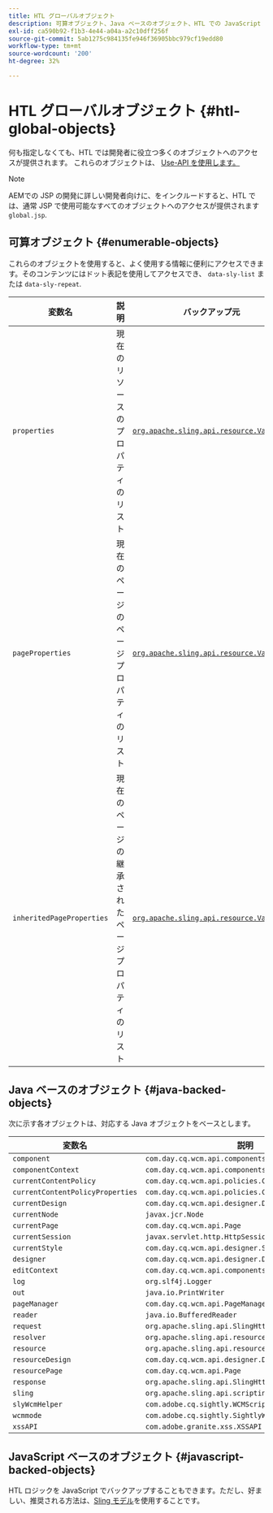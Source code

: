 ```yaml
---
title: HTL グローバルオブジェクト
description: 可算オブジェクト、Java ベースのオブジェクト、HTL での JavaScript ベースのオブジェクトについて説明します。
exl-id: ca590b92-f1b3-4e44-a04a-a2c10dff256f
source-git-commit: 5ab1275c984135fe946f36905bbc979cf19edd80
workflow-type: tm+mt
source-wordcount: '200'
ht-degree: 32%

---
```



# HTL グローバルオブジェクト {#htl-global-objects}

何も指定しなくても、HTL では開発者に役立つ多くのオブジェクトへのアクセスが提供されます。 これらのオブジェクトは、 [Use-API を使用します。](java-use-api.md)

>[!NOTE]
>
>AEMでの JSP の開発に詳しい開発者向けに、をインクルードすると、HTL では、通常 JSP で使用可能なすべてのオブジェクトへのアクセスが提供されます `global.jsp`.

## 可算オブジェクト {#enumerable-objects}

これらのオブジェクトを使用すると、よく使用する情報に便利にアクセスできます。そのコンテンツにはドット表記を使用してアクセスでき、 `data-sly-list` または `data-sly-repeat`.

| 変数名 | 説明 | バックアップ元 |
|--- |--- |--- |
| `properties` | 現在のリソースのプロパティのリスト | [`org.apache.sling.api.resource.ValueMap`](https://developer.adobe.com/experience-manager/reference-materials/6-5/javadoc/org/apache/sling/api/resource/ValueMap.html) |
| `pageProperties` | 現在のページのページプロパティのリスト | [`org.apache.sling.api.resource.ValueMap`](https://developer.adobe.com/experience-manager/reference-materials/6-5/javadoc/org/apache/sling/api/resource/ValueMap.html) |
| `inheritedPageProperties` | 現在のページの継承されたページプロパティのリスト | [`org.apache.sling.api.resource.ValueMap`](https://developer.adobe.com/experience-manager/reference-materials/6-5/javadoc/org/apache/sling/api/resource/ValueMap.html) |

## Java ベースのオブジェクト {#java-backed-objects}

次に示す各オブジェクトは、対応する Java オブジェクトをベースとします。

| 変数名 | 説明 |
|---|---|
| `component` | `com.day.cq.wcm.api.components.Component` |
| `componentContext` | `com.day.cq.wcm.api.components.ComponentContext` |
| `currentContentPolicy` | `com.day.cq.wcm.api.policies.ContentPolicy` |
| `currentContentPolicyProperties` | `com.day.cq.wcm.api.policies.ContentPolicy` |
| `currentDesign` | `com.day.cq.wcm.api.designer.Design` |
| `currentNode` | `javax.jcr.Node` |
| `currentPage` | `com.day.cq.wcm.api.Page` |
| `currentSession` | `javax.servlet.http.HttpSession` |
| `currentStyle` | `com.day.cq.wcm.api.designer.Style` |
| `designer` | `com.day.cq.wcm.api.designer.Designer` |
| `editContext` | `com.day.cq.wcm.api.components.EditContext` |
| `log` | `org.slf4j.Logger` |
| `out` | `java.io.PrintWriter` |
| `pageManager` | `com.day.cq.wcm.api.PageManager` |
| `reader` | `java.io.BufferedReader` |
| `request` | `org.apache.sling.api.SlingHttpServletRequest` |
| `resolver` | `org.apache.sling.api.resource.ResourceResolver` |
| `resource` | `org.apache.sling.api.resource.Resource` |
| `resourceDesign` | `com.day.cq.wcm.api.designer.Design` |
| `resourcePage` | `com.day.cq.wcm.api.Page` |
| `response` | `org.apache.sling.api.SlingHttpServletResponse` |
| `sling` | `org.apache.sling.api.scripting.SlingScriptHelper` |
| `slyWcmHelper` | `com.adobe.cq.sightly.WCMScriptHelper` |
| `wcmmode` | `com.adobe.cq.sightly.SightlyWCMMode` |
| `xssAPI` | `com.adobe.granite.xss.XSSAPI` |

## JavaScript ベースのオブジェクト {#javascript-backed-objects}

HTL ロジックを JavaScript でバックアップすることもできます。ただし、好ましい、推奨される方法は、[Sling モデル](https://sling.apache.org/documentation/bundles/models.html)を使用することです。

